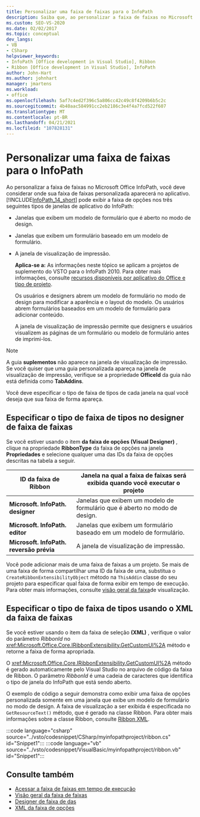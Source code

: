 ```yaml
---
title: Personalizar uma faixa de faixas para o InfoPath
description: Saiba que, ao personalizar a faixa de faixas no Microsoft Office InfoPath, você deve considerar onde sua faixa de faixas personalizada aparecerá no aplicativo.
ms.custom: SEO-VS-2020
ms.date: 02/02/2017
ms.topic: conceptual
dev_langs:
- VB
- CSharp
helpviewer_keywords:
- InfoPath [Office development in Visual Studio], Ribbon
- Ribbon [Office development in Visual Studio], InfoPath
author: John-Hart
ms.author: johnhart
manager: jmartens
ms.workload:
- office
ms.openlocfilehash: 5af7c4ed2f396c5a806cc42c49c8f4209b6b5c2c
ms.sourcegitcommit: 4b40aac584991cc2eb2186c3e4f4a7fcd522f607
ms.translationtype: MT
ms.contentlocale: pt-BR
ms.lasthandoff: 04/21/2021
ms.locfileid: "107828131"
---
```

# <a name="customize-a-ribbon-for-infopath"></a>Personalizar uma faixa de faixas para o InfoPath
  Ao personalizar a faixa de faixas no Microsoft Office InfoPath, você deve considerar onde sua faixa de faixas personalizada aparecerá no aplicativo. [!INCLUDE[InfoPath_14_short](../vsto/includes/infopath-14-short-md.md)] pode exibir a faixa de opções nos três seguintes tipos de janelas de aplicativo do InfoPath:

- Janelas que exibem um modelo de formulário que é aberto no modo de design.

- Janelas que exibem um formulário baseado em um modelo de formulário.

- A janela de visualização de impressão.

  **Aplica-se a:** As informações neste tópico se aplicam a projetos de suplemento do VSTO para o InfoPath 2010. Para obter mais informações, consulte [recursos disponíveis por aplicativo do Office e tipo de projeto](../vsto/features-available-by-office-application-and-project-type.md).

  Os usuários e designers abrem um modelo de formulário no modo de design para modificar a aparência e o layout do modelo. Os usuários abrem formulários baseados em um modelo de formulário para adicionar conteúdo.

  A janela de visualização de impressão permite que designers e usuários visualizem as páginas de um formulário ou modelo de formulário antes de imprimi-los.

> [!NOTE]
> A guia **suplementos** não aparece na janela de visualização de impressão. Se você quiser que uma guia personalizada apareça na janela de visualização de impressão, verifique se a propriedade **OfficeId** da guia não está definida como **TabAddins**.

 Você deve especificar o tipo de faixa de tipos de cada janela na qual você deseja que sua faixa de forma apareça.

## <a name="specify-the-ribbon-type-in-the-ribbon-designer"></a>Especificar o tipo de faixa de tipos no designer de faixa de faixas
 Se você estiver usando o item **da faixa de opções (Visual Designer)** , clique na propriedade **RibbonType** da faixa de opções na janela **Propriedades** e selecione qualquer uma das IDs da faixa de opções descritas na tabela a seguir.

|ID da faixa de Ribbon|Janela na qual a faixa de faixas será exibida quando você executar o projeto|
|---------------|---------------------------------------------------------------------|
|**Microsoft. InfoPath. designer**|Janelas que exibem um modelo de formulário que é aberto no modo de design.|
|**Microsoft. InfoPath. editor**|Janelas que exibem um formulário baseado em um modelo de formulário.|
|**Microsoft. InfoPath. reversão prévia**|A janela de visualização de impressão.|

 Você pode adicionar mais de uma faixa de faixas a um projeto. Se mais de uma faixa de forma compartilhar uma ID da faixa de uma, substitua o `CreateRibbonExtensibilityObject` método na `ThisAddin` classe do seu projeto para especificar qual faixa de forma exibir em tempo de execução. Para obter mais informações, consulte [visão geral da faixa](../vsto/ribbon-overview.md)de visualização.

## <a name="specify-the-ribbon-type-by-using-ribbon-xml"></a>Especificar o tipo de faixa de tipos usando o XML da faixa de faixas
 Se você estiver usando o item da faixa de seleção **(XML)** , verifique o valor do parâmetro *RibbonId* no <xref:Microsoft.Office.Core.IRibbonExtensibility.GetCustomUI%2A> método e retorne a faixa de forma apropriada.

 O <xref:Microsoft.Office.Core.IRibbonExtensibility.GetCustomUI%2A> método é gerado automaticamente pelo Visual Studio no arquivo de código da faixa de Ribbon. O parâmetro *RibbonId* é uma cadeia de caracteres que identifica o tipo de janela do InfoPath que está sendo aberto.

 O exemplo de código a seguir demonstra como exibir uma faixa de opções personalizada somente em uma janela que exibe um modelo de formulário no modo de design. A faixa de visualização a ser exibida é especificada no `GetResourceText()` método, que é gerado na classe Ribbon. Para obter mais informações sobre a classe Ribbon, consulte [Ribbon XML](../vsto/ribbon-xml.md).

 :::code language="csharp" source="../vsto/codesnippet/CSharp/myinfopathproject/ribbon.cs" id="Snippet1":::
 :::code language="vb" source="../vsto/codesnippet/VisualBasic/myinfopathproject/ribbon.vb" id="Snippet1":::

## <a name="see-also"></a>Consulte também
- [Acessar a faixa de faixas em tempo de execução](../vsto/accessing-the-ribbon-at-run-time.md)
- [Visão geral da faixa de faixas](../vsto/ribbon-overview.md)
- [Designer de faixa de das](../vsto/ribbon-designer.md)
- [XML da faixa de opções](../vsto/ribbon-xml.md)
